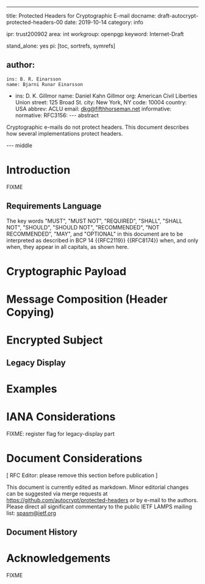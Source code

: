 ---
title: Protected Headers for Cryptographic E-mail
docname: draft-autocrypt-protected-headers-00
date: 2019-10-14
category: info

ipr: trust200902
area: int
workgroup: openpgp
keyword: Internet-Draft

stand_alone: yes
pi: [toc, sortrefs, symrefs]

author:
 -
    ins: B. R. Einarsson
    name: Bjarni Runar Einarsson
 -
    ins: D. K. Gillmor
    name: Daniel Kahn Gillmor
    org: American Civil Liberties Union
    street: 125 Broad St.
    city: New York, NY
    code: 10004
    country: USA
    abbrev: ACLU
    email: dkg@fifthhorseman.net
informative:
normative:
 RFC3156:
--- abstract

Cryptographic e-mails do not protect headers.  This document describes how several implementations protect headers.

--- middle

Introduction
============

FIXME

Requirements Language
---------------------

The key words "MUST", "MUST NOT", "REQUIRED", "SHALL", "SHALL NOT", "SHOULD", "SHOULD NOT", "RECOMMENDED", "NOT RECOMMENDED", "MAY", and "OPTIONAL" in this document are to be interpreted as described in BCP 14 {{RFC2119}} {{RFC8174}} when, and only when, they appear in all capitals, as shown here.

Cryptographic Payload
=====================

Message Composition (Header Copying)
====================================

Encrypted Subject
=================

Legacy Display
--------------

Examples
========

IANA Considerations
===================

FIXME: register flag for legacy-display part

Document Considerations
=======================

\[ RFC Editor: please remove this section before publication ]

This document is currently edited as markdown.  Minor editorial
changes can be suggested via merge requests at
https://github.com/autocrypt/protected-headers or by e-mail to the
authors.  Please direct all significant commentary to the public IETF
LAMPS mailing list: spasm@ietf.org

Document History
----------------

Acknowledgements
================

FIXME
